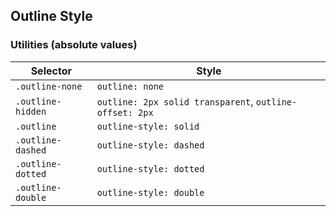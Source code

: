 ## Outline Style

### Utilities (absolute values)

| Selector          | Style                                                   |
| ----------------- | ------------------------------------------------------- |
| `.outline-none`   | `outline: none`                                         |
| `.outline-hidden` | `outline: 2px solid transparent`, `outline-offset: 2px` |
| `.outline`        | `outline-style: solid`                                  |
| `.outline-dashed` | `outline-style: dashed`                                 |
| `.outline-dotted` | `outline-style: dotted`                                 |
| `.outline-double` | `outline-style: double`                                 |
